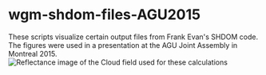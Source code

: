 # wgm-shdom-files-AGU2015
These scripts visualize certain output files from Frank Evan's SHDOM code.  The figures were used in a presentation at the AGU Joint Assembly in Montreal 2015.
![Reflectance image of the Cloud field used for these calculations](data-adjiont2/les0822ng15t13_aer008_w0.646aidir01.png)
